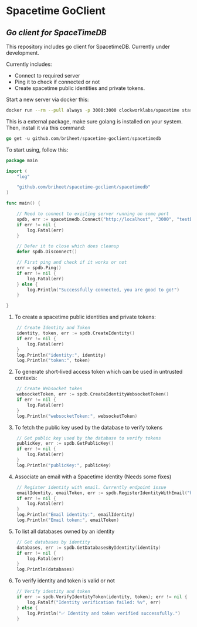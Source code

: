 # Spacetime GoClient

## _Go client for SpaceTimeDB_

This repository includes go client for SpacetimeDB. Currently under development.

Currently includes:

- Connect to required server
- Ping it to check if connected or not
- Create spacetime public identities and private tokens.

Start a new server via docker this:

```bash
docker run --rm --pull always -p 3000:3000 clockworklabs/spacetime start
```

This is a external package, make sure golang is installed on your system. Then, install it via this command:

```go
go get -u github.com/briheet/spacetime-goclient/spacetimedb
```

To start using, follow this:

```go
package main

import (
	"log"

	"github.com/briheet/spacetime-goclient/spacetimedb"
)

func main() {

	// Need to connect to existing server running on some port
	spdb, err := spacetimedb.Connect("http://localhost", "3000", "testDB")
	if err != nil {
		log.Fatal(err)
	}

	// Defer it to close which does cleanup
	defer spdb.Disconnect()

	// First ping and check if it works or not
	err = spdb.Ping()
	if err != nil {
		log.Fatal(err)
	} else {
		log.Println("Successfully connected, you are good to go!")
	}

}
```

1. To create a spacetime public identities and private tokens:

```go
	// Create Identity and Token
	identity, token, err := spdb.CreateIdentity()
	if err != nil {
		log.Fatal(err)
	}
	log.Println("identity:", identity)
	log.Println("token:", token)
```

2. To generate short-lived access token which can be used in untrusted contexts:

```go
	// Create Websocket token
	websocketToken, err := spdb.CreateIdentityWebsocketToken()
	if err != nil {
		log.Fatal(err)
	}
	log.Println("websocketToken:", websocketToken)
```

3. To fetch the public key used by the database to verify tokens

```go
	// Get public key used by the database to verify tokens
	publicKey, err := spdb.GetPublicKey()
	if err != nil {
		log.Fatal(err)
	}
	log.Println("publicKey:", publicKey)
```

4. Associate an email with a Spacetime identity (Needs some fixes)

```go
	// Register identity with email. Currently endpoint issue
	emailIdentity, emailToken, err := spdb.RegisterIdentityWithEmail("briheetyadav@gmail.com")
	if err != nil {
		log.Fatal(err)
	}
	log.Println("Email identity:", emailIdentity)
	log.Println("Email token:", emailToken)
```

5. To list all databases owned by an identity

```go
	// Get databases by identity
	databases, err := spdb.GetDatabasesByIdentity(identity)
	if err != nil {
		log.Fatal(err)
	}
	log.Println(databases)
```

6. To verify identity and token is valid or not

```go
	// Verify identity and token
	if err := spdb.VerifyIdentityToken(identity, token); err != nil {
		log.Fatalf("Identity verification failed: %v", err)
	} else {
		log.Println("✅ Identity and token verified successfully.")
	}
```
